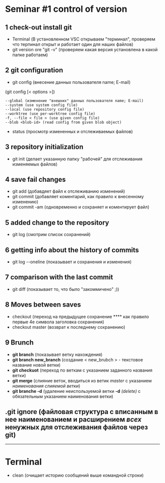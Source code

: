 # Seminar #1 control of version

## 1 check-out install git
- Terminal (В установленном VSC открываем "терминал", проверяем что терпинал открыт и работает один для наших файлов)
- git version ore "git -v" (проверяем какая версия установлена в какой папке работаем)
## 2 git configuration
- git config (внесение данных пользователя name; E-mail)

(git config [< options >])

    --global (изменение "внешних" данных пользователя name; E-mail)
    --system (use system config file)
    --local (use repository config file)
    --worktree (use per-worktree config file)
    -f, --file < file > (use given config file)
    --blob <blob-id> (read config from given blob object)

- status (просмотр измененных и отслеживаемых файлов) 

## 3 repository initialization 
- git init (делает указанную папку "рабочей" для отслеживания изменяемых файлов)
## 4 save fail changes
- git add (добавдяет файл к отслеживанию изменений)
- git commit (добавляет коментарий, как правило к внесенному изменению)
- git commit -am (одновременно и сохраняет и коментирует файл)
## 5 added change to the repository
- git log (смотрим список сохранений)
## 6 getting info about the history of commits
- git log --oneline (показывает и сохранения и изменения)
## 7 comparison with the last commit
- git diff (показывает то, что было "закоммичено" ;))
## 8 Moves between saves
- checkout (переход на предыдущее сохранение **** как правило первые 4е символа заголовка сохранения)
- checkout master (возврат к последнему сохранению)
## 9 Brunch
- **git branch** (показывает ветку нахождения)
- **git branch new_branch** (создание < new_brubch > - текстовое название новой ветки) 
- **git checkuot** (переход по веткам с указанием заданного названия ветки)
- **git merge** (слияние веток, вводиться из ветик _master_ с указанием _наименования слияемой ветки_)
- **git branche -d** (удаление неиспользуемой ветки **-d** _(delete)_ с обязательным указанием наименования ветки)

## __.git ignore__ (файловая структура с вписанным в нее наименованием и расширением _всех_ ненужных для отслеживания файлов через **git**)
___________
# Terminal
- clean (очищает историю сообщений выше командной строки) 
